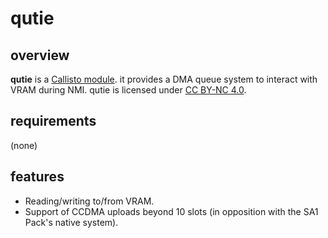 # qutie

## overview

**qutie** is a [Callisto module](https://github.com/Underrout/callisto). it provides a DMA queue system to interact with VRAM during NMI.
qutie is licensed under [CC BY-NC 4.0](https://creativecommons.org/licenses/by-nc/4.0/). 

## requirements

(none)

## features

- Reading/writing to/from VRAM.
- Support of CCDMA uploads beyond 10 slots (in opposition with the SA1 Pack's native system).
